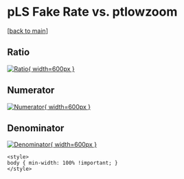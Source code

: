 # pLS Fake Rate vs. ptlowzoom

[[back to main](./)]



## Ratio

[![Ratio](../mtv/var/pLS_fakerate_ptlowzoom.png){ width=600px }](../mtv/var/pLS_fakerate_ptlowzoom.pdf)

## Numerator

[![Numerator](../mtv/num/pLS_fakerate_ptlowzoom_num0.png){ width=600px }](../mtv/num/pLS_fakerate_ptlowzoom_num0.pdf)

## Denominator

[![Denominator](../mtv/den/pLS_fakerate_ptlowzoom_den.png){ width=600px }](../mtv/den/pLS_fakerate_ptlowzoom_den.pdf)


``` {=html}
<style>
body { min-width: 100% !important; }
</style>
```

